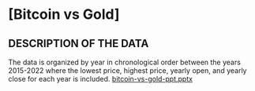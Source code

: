 # [Bitcoin vs Gold]

## DESCRIPTION OF THE DATA
The data is organized by year in chronological order between the years 2015-2022 where the lowest price, highest price, yearly open, and yearly close for each year is included. 
[bitcoin-vs-gold-ppt.pptx](https://github.com/user-attachments/files/15519761/bitcoin-vs-gold-ppt.pptx)
